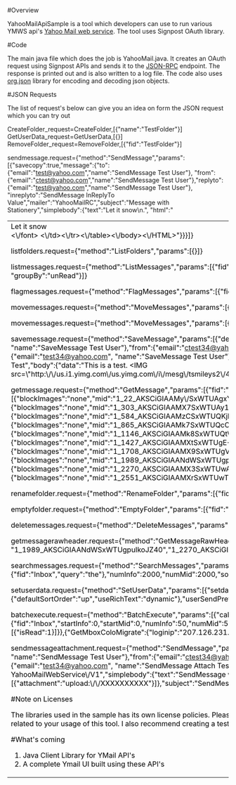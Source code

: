 #Overview

YahooMailApiSample is a tool which developers can use to run various YMWS api's [Yahoo Mail web service](http://developer.yahoo.com/mail/).
The tool uses Signpost OAuth library. 

#Code

The main java file which does the job is YahooMail.java. It creates an OAuth request using Signpost APIs and sends it to the [JSON-RPC](http://mail.yahooapis.com/ws/mail/v1.1/jsonrpc) endpoint. The response is printed out and is also written to a log file. The code also uses [org.json](http://json.org/) library for encoding and decoding json objects.   

#JSON Requests

The list of request's below can give you an idea on form the JSON request which you can try out 

CreateFolder_request=CreateFolder,[{"name":"TestFolder"}]
GetUserData_request=GetUserData,[{}]
RemoveFolder_request=RemoveFolder,[{"fid":"TestFolder"}]

sendmessage.request={"method":"SendMessage","params":[{"savecopy":true,"message":{"to":{"email":"test@yahoo.com","name":"SendMessage Test User"},
"from":{"email":"ctest@yahoo.com","name":"SendMessage Test User"},"replyto":{"email":"test@yahoo.com","name":"SendMessage Test User"},
"inreplyto":"SendMessage InReplyTo Value","mailer":"YahooMailRC","subject":"Message with Stationery","simplebody":{"text":"Let it snow\\n.",
"html":"<HTML><body><table background='cid:1163454322\\n7@dclient.mail.yahoo.com'><tr><td><font color='#000000'>Let it snow<br><\\\/font>
<\\\/td><\\\/tr><\\\/table><\\\/body><\\\/HTML>"}}}]}

listfolders.request={"method":"ListFolders","params":[{}]}

listmessages.request={"method":"ListMessages","params":[{"fid":"Inbox","numInfo":25,"numMid":25,"sortKey":"date","sortOrder":"up",
"groupBy":"unRead"}]}

flagmessages.request={"method":"FlagMessages","params":[{"fid":"Inbox","selection":{},"setFlags":{"read":1}}]}

movemessages.request={"method":"MoveMessages","params":[{"sourceFid":"Inbox","destinationFid":"perfTestFolder","selection":{}}]}

movemessages.request={"method":"MoveMessages","params":[{"sourceFid":"perfTestFolder","destinationFid":"Inbox","selection":{}}]}

savemessage.request={"method":"SaveMessage","params":[{"destination":{"fid":"Inbox"},"message":{"to":{"email":"test34@yahoo.com",
"name":"SaveMessage Test User"},"from":{"email":"ctest34@yahoo.com","name":"SaveMessage Test User"},"replyto":{"email":"test34@yahoo.com",
"name":"SaveMessage Test User"},"inreplyto":"SaveMessage InReplyTo Value","subject":"SaveMessage Folder Test","body":{"data":"This is a test. <IMG src=\\\"http:\\\/\\\/us.i1.yimg.com\\\/us.yimg.com\\\/i\\\/mesg\\\/tsmileys2\\\/40.gif\\\">","type":"text","subtype":"html","charset":"us-ascii"}}}]}

getmessage.request={"method":"GetMessage","params":[{"fid":"Inbox","message":[{"blockImages":"none","mid":"1_22_AKSCiGIAAMy\\\/SxWTUAgxY2Krl1M","expandCIDReferences":true,"enableWarnings":true,"restrictCSS":true},{"blockImages":"none","mid":"1_303_AKSCiGIAAMX7SxWTUAy1l2Krl1M","expandCIDReferences":true,"enableWarnings":true,"restrictCSS":true},{"blockImages":"none","mid":"1_584_AKSCiGIAAMzCSxWTUQKjHTG7Hp0","expandCIDReferences":true,"enableWarnings":true,"restrictCSS":true},{"blockImages":"none","mid":"1_865_AKSCiGIAAMk7SxWTUQcOHjG7Hp0","expandCIDReferences":true,"enableWarnings":true,"restrictCSS":true},{"blockImages":"none","mid":"1_1146_AKSCiGIAAMk8SxWTUQt\\\/NjG7Hp0","expandCIDReferences":true,"enableWarnings":true,"restrictCSS":true},{"blockImages":"none","mid":"1_1427_AKSCiGIAAMXtSxWTUgE+2UoJZ40","expandCIDReferences":true,"enableWarnings":true,"restrictCSS":true},{"blockImages":"none","mid":"1_1708_AKSCiGIAAMX9SxWTUgVfXUoJZ40","expandCIDReferences":true,"enableWarnings":true,"restrictCSS":true},{"blockImages":"none","mid":"1_1989_AKSCiGIAANdWSxWTUgpuIkoJZ40","expandCIDReferences":true,"enableWarnings":true,"restrictCSS":true},{"blockImages":"none","mid":"1_2270_AKSCiGIAAMX3SxWTUwA53nzIkbs","expandCIDReferences":true,"enableWarnings":true,"restrictCSS":true},{"blockImages":"none","mid":"1_2551_AKSCiGIAAMXrSxWTUwTGfiCiZtY","expandCIDReferences":true,"enableWarnings":true,"restrictCSS":true}]}]}

renamefolder.request={"method":"RenameFolder","params":[{"fid":"perfTestFolder","name":"RenamedPerfTestFolder"}]}

emptyfolder.request={"method":"EmptyFolder","params":[{"fid":"test"}]}

deletemessages.request={"method":"DeleteMessages","params":[{"fid":"TestFolder","selection":{}}]}

getmessagerawheader.request={"method":"GetMessageRawHeader","params":[{"fid":"Inbox","mid":["1_22_AKSCiGIAAMy\\\/SxWTUAgxY2Krl1M",
"1_1989_AKSCiGIAANdWSxWTUgpuIkoJZ40","1_2270_AKSCiGIAAMX3SxWTUwA53nzIkbs","1_2551_AKSCiGIAAMXrSxWTUwTGfiCiZtY"]}]}

searchmessages.request={"method":"SearchMessages","params":[{"search":{"fid":"Inbox","query":"the"},"numInfo":2000,"numMid":2000,"sortKey":"date","sortOrder":"up"}]}

setuserdata.request={"method":"SetUserData","params":[{"setdata":{"userUIPref":{"defaultSortOrder":"up","useRichText":"dynamic"},"userSendPref":{"showCcBcc":"show"}}}]}

batchexecute.request={"method":"BatchExecute","params":[{"call":[{"GetUserData":{}},{"ListMessages":{"fid":"Inbox","startInfo":0,"startMid":0,"numInfo":50,"numMid":50,"sortKey":"date","sortOrder":"down","verifyInAddressBook":1,"filterBy":[{"isRead":1}]}},{"GetMboxColoMigrate":{"loginip":"207.126.231.85"}},{"GetMetaData":{}},{"ListFolders":{"resetMessengerUnseen":1}}]}]}

sendmessageattachment.request={"method":"SendMessage","params":[{"savecopy":true,"message":{"to":{"email":"test34@yahoo.com",
"name":"SendMessage Test User"},"from":{"email":"ctest34@yahoo.com","name":"SendMessage Attach Test User"},"replyto":{"email":"test34@yahoo.com",
"name":"SendMessage Attach Test User"},"mailer":"YahooMailRC\\\/MailBeta YahooMailWebService\\\/V1","simplebody":{"text":"SendMessage with message with one attachment FILENAME","attachment":[{"attachment":"upload:\\\/\\\/XXXXXXXXXX"}]},"subject":"SendMessage with an attachment"}}]}

#Note on Licenses

The libraries used in the sample has its own license policies. Please refer the libraries home page for the same. I am in no way responsible for anything related to your usage of this tool. I also recommend creating a test yahoo account which you can use when building your systems using these APIs. 

#What's coming

1. Java Client Library for YMail API's
2. A complete Ymail UI built using these API's





 
  
 
 


 
